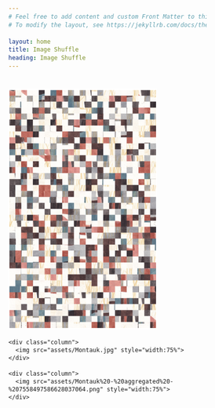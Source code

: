 ```yaml
---
# Feel free to add content and custom Front Matter to this file.
# To modify the layout, see https://jekyllrb.com/docs/themes/#overriding-theme-defaults

layout: home
title: Image Shuffle
heading: Image Shuffle
---
```


<html>
<head>
<style>
* {
  box-sizing: border-box;
}

.column {
  float: left;
  width: 33.3%;
  padding: 5px;
  text-align: center;
  vertical-align: center;
}

/* Clearfix (clear floats) */
.row::after {
  content: "";
  clear: both;
  display: table;
  text-align: center;
  vertical-align: center;
}
  
</style>
</head>
  
<body>
  
  <p style="margin-bottom:1cm;"></p>
  
  <div class="row">
    <div class="column">
      <img src="assets/Montauk%20-%20shuffled.png" style="width:75%">
    </div>

    <div class="column">
      <img src="assets/Montauk.jpg" style="width:75%">
    </div>

    <div class="column">
      <img src="assets/Montauk%20-%20aggregated%20-%207558497586628037064.png" style="width:75%">
    </div>
  </div>

</body>
</html>
